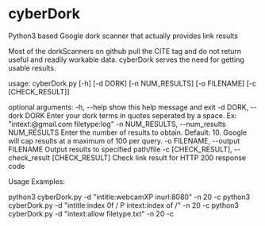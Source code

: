 # cyberDork
Python3 based Google dork scanner that actually provides link results

Most of the dorkScanners on github pull the CITE tag and do not return useful and readily workable data.  cyberDork serves the need for getting usable results.


usage: cyberDork.py [-h] [-d DORK] [-n NUM_RESULTS] [-o FILENAME] [-c [CHECK_RESULT]]

optional arguments:
  -h, --help            show this help message and exit
  -d DORK, --dork DORK  Enter your dork terms in quotes seperated by a space. Ex: "intext:@gmail.com filetype:log"
  -n NUM_RESULTS, --num_results NUM_RESULTS
                        Enter the number of results to obtain. Default: 10. Google will cap results at a maximum of
                        100 per query.
  -o FILENAME, --output FILENAME
                        Output results to specified path/file
  -c [CHECK_RESULT], --check_result [CHECK_RESULT]
                        Check link result for HTTP 200 response code

Usage Examples:

python3 cyberDork.py -d "intitle:webcamXP inurl:8080" -n 20 -c
python3 cyberDork.py -d "intitle:index 0f / P intext:index of /" -n 20 -c
python3 cyberDork.py -d "intext:allow filetype.txt" -n 20 -c

